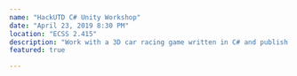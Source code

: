 ```yaml
---
name: "HackUTD C# Unity Workshop"
date: "April 23, 2019 8:30 PM"
location: "ECSS 2.415"
description: "Work with a 3D car racing game written in C# and publish your own games through the Unity Engine!"
featured: true

---
```

